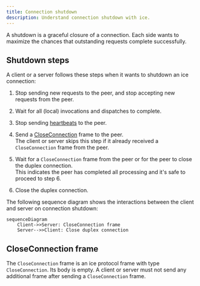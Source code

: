 ```yaml
---
title: Connection shutdown
description: Understand connection shutdown with ice.
---
```


A shutdown is a graceful closure of a connection. Each side wants to maximize the chances that outstanding requests
complete successfully.

## Shutdown steps

A client or a server follows these steps when it wants to shutdown an ice connection:

1. Stop sending new requests to the peer, and stop accepting new requests from the peer.

2. Wait for all (local) invocations and dispatches to complete.

3. Stop sending [heartbeats](connection-establishment#validateconnection-frame) to the peer.

4. Send a [CloseConnection](#closeconnection-frame) frame to the peer.\
The client or server skips this step if it already received a `CloseConnection` frame from the peer.

5. Wait for a `CloseConnection` frame from the peer or for the peer to close the duplex connection.\
This indicates the peer has completed all processing and it's safe to proceed to step 6.

6. Close the duplex connection.

The following sequence diagram shows the interactions between the client and server on connection shutdown:

```mermaid
sequenceDiagram
    Client->>Server: CloseConnection frame
    Server-->>Client: Close duplex connection
```

## CloseConnection frame

The `CloseConnection` frame is an ice protocol frame with type `CloseConnection`. Its body is empty. A client or server
must not send any additional frame after sending a `CloseConnection` frame.
